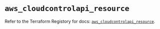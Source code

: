 # `aws_cloudcontrolapi_resource`

Refer to the Terraform Registory for docs: [`aws_cloudcontrolapi_resource`](https://www.terraform.io/docs/providers/aws/r/cloudcontrolapi_resource).
